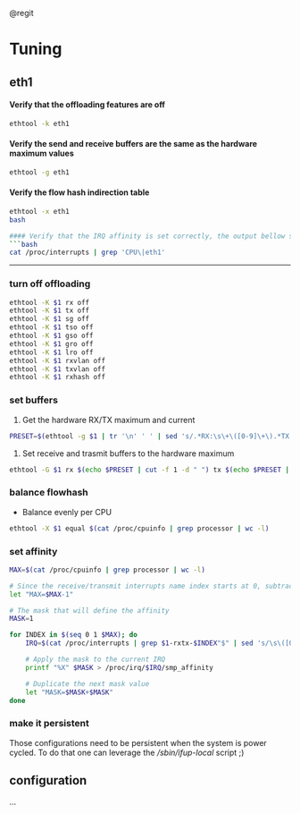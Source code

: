 @regit

# Tuning

## eth1

#### Verify that the offloading features are off
```bash
ethtool -k eth1
```

#### Verify the send and receive buffers are the same as the hardware maximum values
```bash
ethtool -g eth1
```

#### Verify the flow hash indirection table
```bash
ethtool -x eth1
bash

#### Verify that the IRQ affinity is set correctly, the output bellow shows only the first 4 CPU's
```bash
cat /proc/interrupts | grep 'CPU\|eth1'
```
----

### turn off offloading
```bash
ethtool -K $1 rx off
ethtool -K $1 tx off
ethtool -K $1 sg off
ethtool -K $1 tso off
ethtool -K $1 gso off
ethtool -K $1 gro off
ethtool -K $1 lro off
ethtool -K $1 rxvlan off
ethtool -K $1 txvlan off
ethtool -K $1 rxhash off
```

### set buffers

1. Get the hardware RX/TX maximum and current
```bash
PRESET=$(ethtool -g $1 | tr '\n' ' ' | sed 's/.*RX:\s\+\([0-9]\+\).*TX:\s\+\([0-9]\+\).*RX:\s\+\([0-9]\+\).*TX:\s\+\([0-9]\+\).*/\1 \2 \3 \4/g')
```
1. Set receive and trasmit buffers to the hardware maximum
```bash
ethtool -G $1 rx $(echo $PRESET | cut -f 1 -d " ") tx $(echo $PRESET | cut -f 2 -d " ")
```

### balance flowhash

* Balance evenly per CPU

```bash
ethtool -X $1 equal $(cat /proc/cpuinfo | grep processor | wc -l)
```

### set affinity

```bash
MAX=$(cat /proc/cpuinfo | grep processor | wc -l)

# Since the receive/transmit interrupts name index starts at 0, subtract 1 from the maximum
let "MAX=$MAX-1"

# The mask that will define the affinity
MASK=1

for INDEX in $(seq 0 1 $MAX); do
    IRQ=$(cat /proc/interrupts | grep $1-rxtx-$INDEX"$" | sed 's/\s\([0-9]\+\)\(.*\)/\1/g')

    # Apply the mask to the current IRQ
    printf "%X" $MASK > /proc/irq/$IRQ/smp_affinity

    # Duplicate the next mask value
    let "MASK=$MASK+$MASK"
done
```

### make it persistent

Those configurations need to be persistent when the system is power cycled. To do that one can leverage the */sbin/ifup-local* script ;)

## configuration

...
